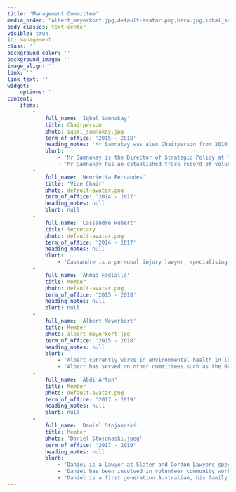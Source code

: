 ```yaml
---
title: 'Management Committee'
media_order: 'albert_meyerkort.jpg,default-avatar.png,hero.jpg,iqbal_samnakay.jpg,karem_elhosainy.jpg,lenda_oshalem.jpg,Daniel Stojanoski.jpeg'
body_classes: text-center
visible: true
id: management
class: ''
background_color: ''
background_image: ''
image_align: ''
link: ''
link_text: ''
widget:
    options: ''
content:
    items:
        -
            full_name: 'Iqbal Samnakay'
            title: Chairperson
            photo: iqbal_samnakay.jpg
            term_of_office: '2015 - 2018'
            heading_notes: 'Mr Samnakay was also Chairperson from 2010 - 2012'
            blurb:
                - 'Mr Samnakay is the Director of Strategic Policy at the Department of Water. He holds undergraduate and post-graduate qualifications in science, occupational health and safety and public health.'
                - 'Mr Samnakay has an established track record of voluntary and community work through sports and social organisations including membership of the Muslim Social and Sports Association  for 16 years, holding the positions of Secretary and Chairman at various times.'
        -
            full_name: 'Henrietta Fernandes'
            title: 'Vice Chair'
            photo: default-avatar.png
            term_of_office: '2014 - 2017'
            heading_notes: null
            blurb: null
        -
            full_name: 'Cassandre Hubert'
            title: Secretary
            photo: default-avatar.png
            term_of_office: '2014 - 2017'
            heading_notes: null
            blurb:
                - 'Cassandre is a personal injury lawyer, specialising in medical negligence and catastrophic claims. She first encountered the MMRC while working for the local State Member of Parliament. Having spent most of her life in the Mirrabooka area, and growing up as a first generation Australian, Cassandre was driven to join the MMRC board after seeing the great work the organisation does in the local community.'
        -
            full_name: 'Ahmad Fadlalla'
            title: Member
            photo: default-avatar.png
            term_of_office: '2015 - 2018'
            heading_notes: null
            blurb: null
        -
            full_name: 'Albert Meyerkort'
            title: Member
            photo: albert_meyerkort.jpg
            term_of_office: '2015 - 2018'
            heading_notes: null
            blurb:
                - 'Albert currently works in environmental health in local government and has a number of years experience in that field. He has worked in the oil and gas industry as a regulatory advisor and several local governments in the past.'
                - 'Albert has served on other committees such as the Burmese Association of WA.'
        -
            full_name: 'Abdi Artan'
            title: Member
            photo: default-avatar.png
            term_of_office: '2017 - 2019'
            heading_notes: null
            blurb: null
        -
            full_name: 'Daniel Stojanoski'
            title: Member
            photo: 'Daniel Stojanoski.jpeg'
            term_of_office: '2017 - 2019'
            heading_notes: null
            blurb:
                - 'Daniel is a Lawyer at Slater and Gordon Lawyers specialising in Industrial Relations/ Employment Law & Human Rights Law. He takes pride in advocating for the disadvantaged members of our community. As well as a Law degree and post graduate diploma in Legal Practice, Daniel also holds an Arts degree with a major in Philosophy.'
                - 'Daniel has been involved in volunteer community work for more than a decade, from volunteering at community legal centres to being a radio announcer on EBA FM multi-cultural station to co-founding the Macedonian Australian Community Organisation and sitting on the board as Vice President.'
                - 'Daniel is a first generation Australian, his family migrated from Macedonia in 1980. He proudly comes from a working class background and is passionate about helping others make a successful transition into this wonderful country that we call home, Australia.'
---
```


